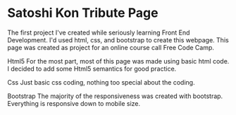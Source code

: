 # Satoshi Kon Tribute Page
The first project I've created while seriously learning Front End Development.
I'd used html, css, and bootstrap to create this webpage. This page was created
as project for an online course call Free Code Camp.

Html5
For the most part, most of this page was made using basic html code. I decided
to add some Html5 semantics for good practice.

Css
Just basic css coding, nothing too special about the coding.

Bootstrap
The majority of the responsiveness was created with bootstrap. Everything is
responsive down to mobile size.


